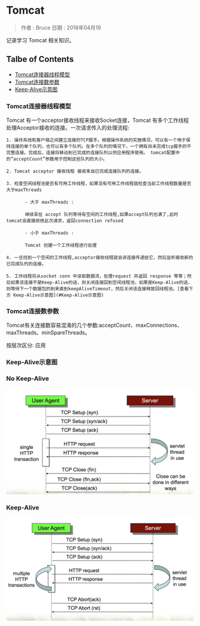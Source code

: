 # Tomcat

> 作者 : Bruce
> 日期 : 2018年04月19


记录学习 Tomcat 相关知识。

## Talbe of Contents
  - [Tomcat连接器线程模型](#Tomcat连接器线程模型)
  - [Tomcat连接数参数](#Tomcat连接数参数)
  - [Keep-Alive示意图](#Keep-Alive示意图)



### Tomcat连接器线程模型

  Tomcat 有一个acceptor接收线程来接收Socket连接，Tomcat 有多个工作线程处理Acceptor接收的连接。一次请求传入的处理流程:

    1. 操作系统和客户端之间建立连接的TCP握手。根据操作系统的实施情况，可以有一个用于保持连接的单个队列，也可以有多个队列。在多个队列的情况下，一个拥有尚未完成tcp握手的不完整连接。完成后，连接将移动到已完成的连接队列以供应用程序使用。 tomcat配置中的“acceptCount”参数用于控制这些队列的大小。
    
    2. Tomcat acceptor 接收线程 接收来自已完成连接队列的连接。
    
    3. 检查空闲线程池是否有可用工作线程，如果没有可用工作线程就检查当前工作线程数量是否大于maxThreads
        
           - 大于 maxThreads : 
           
           继续呆在 accept 队列等待有空闲的工作线程,如果accept队列也满了,此时tomcat会直接拒绝此次请求，返回connection refused
             
           - 小于 maxThreads : 
           
           Tomcat 创建一个工作线程进行处理
           
    4. 一旦找到一个空闲的工作线程,acceptor接收线程就会讲连接传递给它，然后监听接收新的已完成队列的连接。
    
    5. 工作线程将从socket conn 中读取数据流，处理request 并返回 response 等等；然后如果该连接不是Keep-Alive的话，则关闭连接回到空闲线程池，如果是Keep-Alive的话，则等待下一个数据包的到来直到keepAliveTimeout，然后关闭该连接释放回线程池。[查看下方 Keep-Alive示意图](#Keep-Alive示意图)
    
### Tomcat连接数参数    

Tomcat有关连接数容易混淆的几个参数:acceptCount、maxConnections、maxThreads、minSpareThreads。

按层次区分:
应用


### Keep-Alive示意图

### No Keep-Alive

![](/assets/no-keep-alive.png)

### Keep-Alive

![](/assets/keep-alive.png)
    
    
    
    
    
    